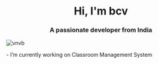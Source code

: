 <h1 align="center">Hi, I'm bcv</h1>
<h3 align="center">A passionate  developer from India</h3>

<p align="left"> <img src="https://komarev.com/ghpvc/?username=vnvb&label=Profile%20views&color=0e75b6&style=flat" alt="vnvb" /> </p>- I’m currently working on Classroom Management System



